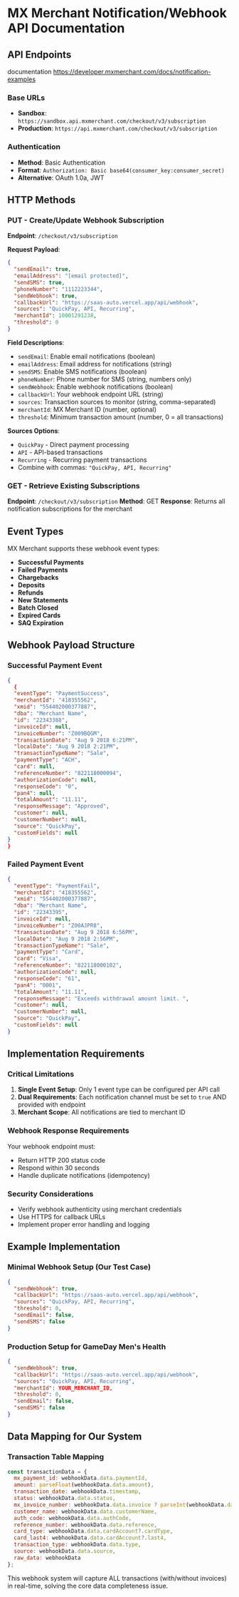 # MX Merchant Notification/Webhook API Documentation

## API Endpoints
documentation https://developer.mxmerchant.com/docs/notification-examples
### Base URLs
- **Sandbox**: `https://sandbox.api.mxmerchant.com/checkout/v3/subscription`
- **Production**: `https://api.mxmerchant.com/checkout/v3/subscription`

### Authentication
- **Method**: Basic Authentication
- **Format**: `Authorization: Basic base64(consumer_key:consumer_secret)`
- **Alternative**: OAuth 1.0a, JWT

## HTTP Methods

### PUT - Create/Update Webhook Subscription
**Endpoint**: `/checkout/v3/subscription`

**Request Payload**:
```json
{
  "sendEmail": true,
  "emailAddress": "[email protected]",
  "sendSMS": true,
  "phoneNumber": "1112223344",
  "sendWebhook": true,
  "callbackUrl": "https://saas-auto.vercel.app/api/webhook",
  "sources": "QuickPay, API, Recurring",
  "merchantId": 10001291238,
  "threshold": 0
}
```

**Field Descriptions**:
- `sendEmail`: Enable email notifications (boolean)
- `emailAddress`: Email address for notifications (string)
- `sendSMS`: Enable SMS notifications (boolean)  
- `phoneNumber`: Phone number for SMS (string, numbers only)
- `sendWebhook`: Enable webhook notifications (boolean)
- `callbackUrl`: Your webhook endpoint URL (string)
- `sources`: Transaction sources to monitor (string, comma-separated)
- `merchantId`: MX Merchant ID (number, optional)
- `threshold`: Minimum transaction amount (number, 0 = all transactions)

**Sources Options**:
- `QuickPay` - Direct payment processing
- `API` - API-based transactions  
- `Recurring` - Recurring payment transactions
- Combine with commas: `"QuickPay, API, Recurring"`

### GET - Retrieve Existing Subscriptions
**Endpoint**: `/checkout/v3/subscription`
**Method**: GET
**Response**: Returns all notification subscriptions for the merchant

## Event Types

MX Merchant supports these webhook event types:
- **Successful Payments**
- **Failed Payments** 
- **Chargebacks**
- **Deposits**
- **Refunds**
- **New Statements**
- **Batch Closed**
- **Expired Cards**
- **SAQ Expiration**

## Webhook Payload Structure

### Successful Payment Event
```json
{
  {
  "eventType": "PaymentSuccess",
  "merchantId": "418355562",
  "xmid": "554402000377887",
  "dba": "Merchant Name",
  "id": "22343388",
  "invoiceId": null,
  "invoiceNumber": "Z009BQGM",
  "transactionDate": "Aug 9 2018 6:21PM",
  "localDate": "Aug 9 2018 2:21PM",
  "transactionTypeName": "Sale",
  "paymentType": "ACH",
  "card": null,
  "referenceNumber": "822118000094",
  "authorizationCode": null,
  "responseCode": "0",
  "pan4": null,
  "totalAmount": "11.11",
  "responseMessage": "Approved",
  "customer": null,
  "customerNumber": null,
  "source": "QuickPay",
  "customFields": null
}
}
```

### Failed Payment Event
```json
{
  "eventType": "PaymentFail",
  "merchantId": "418355562",
  "xmid": "554402000377887",
  "dba": "Merchant Name",
  "id": "22343395",
  "invoiceId": null,
  "invoiceNumber": "Z00AJPR8",
  "transactionDate": "Aug 9 2018 6:56PM",
  "localDate": "Aug 9 2018 2:56PM",
  "transactionTypeName": "Sale",
  "paymentType": "Card",
  "card": "Visa",
  "referenceNumber": "822118000102",
  "authorizationCode": null,
  "responseCode": "61",
  "pan4": "0001",
  "totalAmount": "11.11",
  "responseMessage": "Exceeds withdrawal amount limit. ",
  "customer": null,
  "customerNumber": null,
  "source": "QuickPay",
  "customFields": null
}
```

## Implementation Requirements

### Critical Limitations
1. **Single Event Setup**: Only 1 event type can be configured per API call
2. **Dual Requirements**: Each notification channel must be set to `true` AND provided with endpoint
3. **Merchant Scope**: All notifications are tied to merchant ID

### Webhook Response Requirements
Your webhook endpoint must:
- Return HTTP 200 status code
- Respond within 30 seconds
- Handle duplicate notifications (idempotency)

### Security Considerations
- Verify webhook authenticity using merchant credentials
- Use HTTPS for callback URLs
- Implement proper error handling and logging

## Example Implementation

### Minimal Webhook Setup (Our Test Case)
```json
{
  "sendWebhook": true,
  "callbackUrl": "https://saas-auto.vercel.app/api/webhook",
  "sources": "QuickPay, API, Recurring",
  "threshold": 0,
  "sendEmail": false,
  "sendSMS": false
}
```

### Production Setup for GameDay Men's Health
```json
{
  "sendWebhook": true,
  "callbackUrl": "https://saas-auto.vercel.app/api/webhook",
  "sources": "QuickPay, API, Recurring",
  "merchantId": YOUR_MERCHANT_ID,
  "threshold": 0,
  "sendEmail": false,
  "sendSMS": false
}
```

## Data Mapping for Our System

### Transaction Table Mapping
```javascript
const transactionData = {
  mx_payment_id: webhookData.data.paymentId,
  amount: parseFloat(webhookData.data.amount),
  transaction_date: webhookData.timestamp,
  status: webhookData.data.status,
  mx_invoice_number: webhookData.data.invoice ? parseInt(webhookData.data.invoice) : null,
  customer_name: webhookData.data.customerName,
  auth_code: webhookData.data.authCode,
  reference_number: webhookData.data.reference,
  card_type: webhookData.data.cardAccount?.cardType,
  card_last4: webhookData.data.cardAccount?.last4,
  transaction_type: webhookData.data.type,
  source: webhookData.data.source,
  raw_data: webhookData
};
```

This webhook system will capture ALL transactions (with/without invoices) in real-time, solving the core data completeness issue.